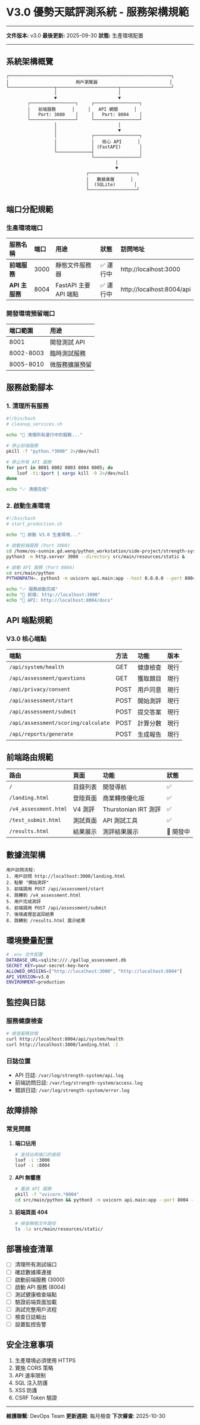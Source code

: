 # V3.0 優勢天賦評測系統 - 服務架構規範

---

**文件版本:** v3.0
**最後更新:** 2025-09-30
**狀態:** 生產環境配置

---

## 系統架構概覽

```
┌─────────────────────────────────────────────────────────────┐
│                         用戶瀏覽器                           │
└─────────────────┬───────────────────────┬───────────────────┘
                  │                       │
                  ▼                       ▼
        ┌─────────────────┐     ┌─────────────────┐
        │   前端服務      │     │   API 網關      │
        │   Port: 3000    │     │   Port: 8004    │
        └─────────────────┘     └─────────────────┘
                  │                       │
                  │                       ▼
                  │             ┌─────────────────┐
                  │             │   核心 API      │
                  │             │ (FastAPI)       │
                  └─────────────┤                 │
                                └─────────────────┘
                                         │
                                         ▼
                              ┌──────────────────┐
                              │   數據庫層      │
                              │  (SQLite)       │
                              └──────────────────┘
```

## 端口分配規範

### 生產環境端口

| 服務名稱 | 端口 | 用途 | 狀態 | 訪問地址 |
|:---------|:-----|:-----|:-----|:---------|
| **前端服務** | 3000 | 靜態文件服務器 | ✅ 運行中 | http://localhost:3000 |
| **API 主服務** | 8004 | FastAPI 主要 API 端點 | ✅ 運行中 | http://localhost:8004/api |

### 開發環境預留端口

| 端口範圍 | 用途 |
|:---------|:-----|
| 8001 | 開發測試 API |
| 8002-8003 | 臨時測試服務 |
| 8005-8010 | 微服務擴展預留 |

## 服務啟動腳本

### 1. 清理所有服務

```bash
#!/bin/bash
# cleanup_services.sh

echo "🧹 清理所有運行中的服務..."

# 停止前端服務
pkill -f "python.*3000" 2>/dev/null

# 停止所有 API 服務
for port in 8001 8002 8003 8004 8005; do
    lsof -ti:$port | xargs kill -9 2>/dev/null
done

echo "✅ 清理完成"
```

### 2. 啟動生產環境

```bash
#!/bin/bash
# start_production.sh

echo "🚀 啟動 V3.0 生產環境..."

# 啟動前端服務 (Port 3000)
cd /home/os-sunnie.gd.weng/python_workstation/side-project/strength-system
python3 -m http.server 3000 --directory src/main/resources/static &

# 啟動 API 服務 (Port 8004)
cd src/main/python
PYTHONPATH=. python3 -m uvicorn api.main:app --host 0.0.0.0 --port 8004 --reload &

echo "✅ 服務啟動完成"
echo "📱 前端: http://localhost:3000"
echo "🔌 API: http://localhost:8004/docs"
```

## API 端點規範

### V3.0 核心端點

| 端點 | 方法 | 功能 | 版本 |
|:-----|:-----|:-----|:-----|
| `/api/system/health` | GET | 健康檢查 | 現行 |
| `/api/assessment/questions` | GET | 獲取題目 | 現行 |
| `/api/privacy/consent` | POST | 用戶同意 | 現行 |
| `/api/assessment/start` | POST | 開始測評 | 現行 |
| `/api/assessment/submit` | POST | 提交答案 | 現行 |
| `/api/assessment/scoring/calculate` | POST | 計算分數 | 現行 |
| `/api/reports/generate` | POST | 生成報告 | 現行 |

## 前端路由規範

| 路由 | 頁面 | 功能 | 狀態 |
|:-----|:-----|:-----|:-----|
| `/` | 目錄列表 | 開發導航 | ✅ |
| `/landing.html` | 登陸頁面 | 商業轉換優化版 | ✅ |
| `/v4_assessment.html` | V4 測評 | Thurstonian IRT 測評 | ✅ |
| `/test_submit.html` | 測試頁面 | API 測試工具 | ✅ |
| `/results.html` | 結果展示 | 測評結果展示 | 🚧 開發中 |

## 數據流架構

```
用戶訪問流程:
1. 用戶訪問 http://localhost:3000/landing.html
2. 點擊 "開始測評"
3. 前端調用 POST /api/assessment/start
4. 跳轉到 /v4_assessment.html
5. 用戶完成測評
6. 前端調用 POST /api/assessment/submit
7. 後端處理並返回結果
8. 跳轉到 /results.html 展示結果
```

## 環境變量配置

```bash
# .env 文件配置
DATABASE_URL=sqlite:///./gallup_assessment.db
SECRET_KEY=your-secret-key-here
ALLOWED_ORIGINS=["http://localhost:3000", "http://localhost:8004"]
API_VERSION=v3.0
ENVIRONMENT=production
```

## 監控與日誌

### 服務健康檢查

```bash
# 檢查服務狀態
curl http://localhost:8004/api/system/health
curl http://localhost:3000/landing.html -I
```

### 日誌位置

- API 日誌: `/var/log/strength-system/api.log`
- 前端訪問日誌: `/var/log/strength-system/access.log`
- 錯誤日誌: `/var/log/strength-system/error.log`

## 故障排除

### 常見問題

1. **端口佔用**
   ```bash
   # 查找佔用端口的進程
   lsof -i :3000
   lsof -i :8004
   ```

2. **API 無響應**
   ```bash
   # 重啟 API 服務
   pkill -f "uvicorn.*8004"
   cd src/main/python && python3 -m uvicorn api.main:app --port 8004 --reload
   ```

3. **前端頁面 404**
   ```bash
   # 檢查靜態文件路徑
   ls -la src/main/resources/static/
   ```

## 部署檢查清單

- [ ] 清理所有測試端口
- [ ] 確認數據庫連接
- [ ] 啟動前端服務 (3000)
- [ ] 啟動 API 服務 (8004)
- [ ] 測試健康檢查端點
- [ ] 驗證前端頁面加載
- [ ] 測試完整用戶流程
- [ ] 檢查日誌輸出
- [ ] 設置監控告警

## 安全注意事項

1. 生產環境必須使用 HTTPS
2. 實施 CORS 策略
3. API 速率限制
4. SQL 注入防護
5. XSS 防護
6. CSRF Token 驗證

---

**維護聯繫**: DevOps Team
**更新週期**: 每月檢查
**下次審查**: 2025-10-30
